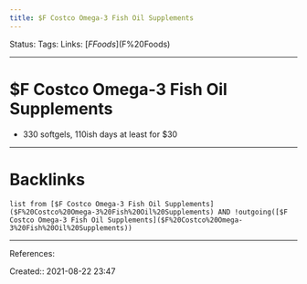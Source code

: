 ```yaml
---
title: $F Costco Omega-3 Fish Oil Supplements
---
```

Status: 
Tags: 
Links: [$F Foods]($F%20Foods)
___
# $F Costco Omega-3 Fish Oil Supplements
- 330 softgels, 110ish days at least for $30
___
# Backlinks
```dataview
list from [$F Costco Omega-3 Fish Oil Supplements]($F%20Costco%20Omega-3%20Fish%20Oil%20Supplements) AND !outgoing([$F Costco Omega-3 Fish Oil Supplements]($F%20Costco%20Omega-3%20Fish%20Oil%20Supplements))
```
___
References:

Created:: 2021-08-22 23:47
